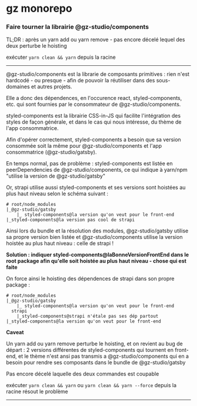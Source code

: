 # gz monorepo

### Faire tourner la librairie @gz-studio/components

TL;DR : après un yarn add ou yarn remove - pas encore décelé lequel des deux perturbe le hoisting

exécuter `yarn clean && yarn` depuis la racine

---

@gz-studio/components est la librarie de composants primitives : rien n'est hardcodé - ou presque - afin de pouvoir la réutiliser dans des sous-domaines et autres projets.

Elle a donc des dépendences, en l'occurence react, styled-components, etc. qui sont fournies par le consommateur de @gz-studio/components.

styled-components est la librairie CSS-in-JS qui facilite l'intégration des styles de façon générale, et dans le cas qui nous intéresse, du thème de l'app consommatrice.

Afin d'opérer correctement, styled-components a besoin que sa version consommée soit la même pour @gz-studio/components et l'app consommatrice (@gz-studio/gatsby).

En temps normal, pas de problème : styled-components est listée en peerDependencies de @gz-studio/components, ce qui indique à yarn/npm "utilise la version de @gz-studio/gatsby"

Or, strapi utilise aussi styled-components et ses versions sont hoistées au plus haut niveau selon le schéma suivant :

```
# root/node_modules
|_@gz-studio/gatsby
    |_ styled-components@la version qu'on veut pour le front-end
|_styled-components@la version pas cool de strapi
```

Ainsi lors du bundle et la résolution des modules, @gz-studio/gatsby utilise sa propre version bien listée et @gz-studio/components utilise la version hoistée au plus haut niveau : celle de strapi !

<b>Solution : indiquer styled-components@laBonneVersionFrontEnd dans le root package afin qu'elle soit hoistée au plus haut niveau - chose qui est faite
</b>

On force ainsi le hoisting des dépendences de strapi dans son propre package :

```
# root/node_modules
|_@gz-studio/gatsby
    |_ styled-components@la version qu'on veut pour le front-end
  strapi
    |_styled-components@strapi n'étale pas ses dép partout
|_styled-components@la version qu'on veut pour le front-end
```

<b>Caveat</b>

Un yarn add ou yarn remove perturbe le hoisting, et on revient au bug de départ : 2 versions différentes de styled-components qui tournent en front-end, et le thème n'est ansi pas transmis a @gz-studio/components qui en a besoin pour rendre ses composants dans le bundle de @gz-studio/gatsby

Pas encore décelé laquelle des deux commandes est coupable

exécuter `yarn clean && yarn` ou `yarn clean && yarn --force` depuis la racine résout le problème

---
